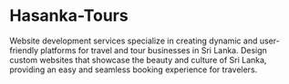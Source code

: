 # Hasanka-Tours
Website development services specialize in creating dynamic and user-friendly platforms for travel and tour businesses in Sri Lanka. Design custom websites that showcase the beauty and culture of Sri Lanka, providing an easy and seamless booking experience for travelers.
